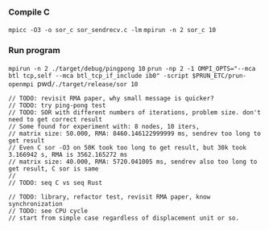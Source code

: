 ### Compile C
`mpicc -O3 -o sor_c sor_sendrecv.c -lm`
`mpirun -n 2 sor_c 10`

### Run program
`mpirun -n 2 ./target/debug/pingpong 10`
`prun -np 2 -1 OMPI_OPTS="--mca btl tcp,self --mca btl_tcp_if_include ib0" -script $PRUN_ETC/prun-openmpi `pwd`/./target/release/sor 10`


```
// TODO: revisit RMA paper, why small message is quicker?
// TODO: try ping-pong test
// TODO: SOR with different numbers of iterations, problem size. don't need to get correct result
// Some found for experiment with: 8 nodes, 10 iters,
// matrix size: 50.000, RMA: 8460.146122999999 ms, sendrev too long to get result
// Even C sor -O3 on 50K took too long to get result, but 30k took 3.166942 s, RMA is 3562.165272 ms
// matrix size: 40.000, RMA: 5720.041005 ms, sendrev also too long to get result, C sor is same
//
// TODO: seq C vs seq Rust

// TODO: library, refactor test, revisit RMA paper, know synchronization
// TODO: see CPU cycle
// start from simple case regardless of displacement unit or so.
```
